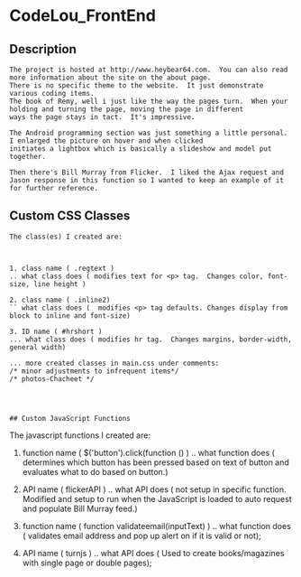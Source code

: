 # CodeLou_FrontEnd

## Description
```
The project is hosted at http://www.heybear64.com.  You can also read more information about the site on the about page.
There is no specific theme to the website.  It just demonstrate various coding items.
The book of Remy, well i just like the way the pages turn.  When your holding and turning the page, moving the page in different
ways the page stays in tact.  It's impressive.  

The Android programming section was just something a little personal.  I enlarged the picture on hover and when clicked
initiates a lightbox which is basically a slideshow and model put together.

Then there's Bill Murray from Flicker.  I liked the Ajax request and Jason response in this function so I wanted to keep an example of it
for further reference.  
```



## Custom CSS Classes
```
The class(es) I created are:



1. class name ( .regtext )
.. what class does ( modifies text for <p> tag.  Changes color, font-size, line height )

2. class name ( .inline2)
`` what class does (  modifies <p> tag defaults. Changes display from block to inline and font-size)

3. ID name ( #hrshort )
... what class does ( modifies hr tag.  Changes margins, border-width, general width)

... more created classes in main.css under comments:
/* minor adjustments to infrequent items*/
/* photos-Chacheet */




## Custom JavaScript Functions
```
The javascript functions I created are:

1. function name ( $('button').click(function () )
.. what function does ( determines which button has been pressed based on text of button and evaluates what to do based on button.)

2. API name ( flickerAPI )
.. what API does ( not setup in specific function.  Modified and setup to run when the JavaScript
  is loaded to auto request and populate Bill Murray feed.)

3.   function name ( function validateemail(inputText) )
.. what function does ( validates email address and pop up alert on if it is valid or not);

4. API name ( turnjs )
.. what API does ( Used to create books/magazines with single page or double pages);
```

